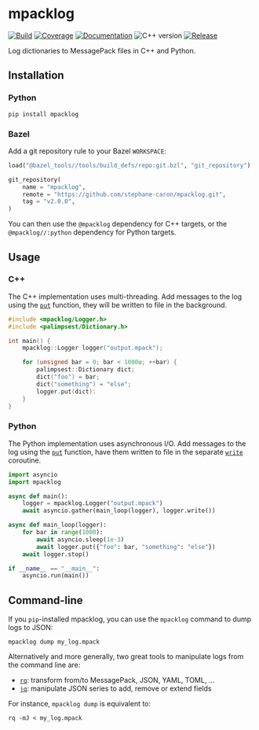 # mpacklog

[![Build](https://img.shields.io/github/actions/workflow/status/stephane-caron/mpacklog/bazel.yml?branch=main)](https://github.com/stephane-caron/mpacklog/actions)
[![Coverage](https://coveralls.io/repos/github/stephane-caron/mpacklog/badge.svg?branch=main)](https://coveralls.io/github/stephane-caron/mpacklog?branch=main)
[![Documentation](https://img.shields.io/badge/docs-online-brightgreen?logo=read-the-docs&style=flat)](https://scaron.info/doc/mpacklog/)
![C++ version](https://img.shields.io/badge/C++-17/20-blue.svg?style=flat)
[![Release](https://img.shields.io/github/v/release/stephane-caron/mpacklog.svg?sort=semver)](https://github.com/stephane-caron/mpacklog/releases)
<!-- ![Status](https://img.shields.io/pypi/status/mpacklog) -->

Log dictionaries to MessagePack files in C++ and Python.

## Installation

### Python

```console
pip install mpacklog
```

### Bazel

Add a git repository rule to your Bazel ``WORKSPACE``:

```python
load("@bazel_tools//tools/build_defs/repo:git.bzl", "git_repository")

git_repository(
    name = "mpacklog",
    remote = "https://github.com/stephane-caron/mpacklog.git",
    tag = "v2.0.0",
)
```

You can then use the ``@mpacklog`` dependency for C++ targets, or the
``@mpacklog//:python`` dependency for Python targets.

## Usage

### C++

The C++ implementation uses multi-threading. Add messages to the log using the [`put`](https://scaron.info/doc/mpacklog/classmpacklog_1_1Logger.html#af0c278a990b1275b306e89013bb1fac6) function, they will be written to file in the background.

```cpp
#include <mpacklog/Logger.h>
#include <palimpsest/Dictionary.h>

int main() {
    mpacklog::Logger logger("output.mpack");

    for (unsigned bar = 0; bar < 1000u; ++bar) {
        palimpsest::Dictionary dict;
        dict("foo") = bar;
        dict("something") = "else";
        logger.put(dict):
    }
}
```

### Python

The Python implementation uses asynchronous I/O. Add messages to the log using the [`put`](https://scaron.info/doc/mpacklog/classmpacklog_1_1mpacklog_1_1python_1_1logger_1_1Logger.html#aa0f928ac07280acd132627d8545a7e18) function, have them written to file in the separate [`write`](https://scaron.info/doc/mpacklog/classmpacklog_1_1mpacklog_1_1python_1_1logger_1_1Logger.html#acbea9c05c465423efc3f38a25ed699d2) coroutine.

```python
import asyncio
import mpacklog

async def main():
    logger = mpacklog.Logger("output.mpack")
    await asyncio.gather(main_loop(logger), logger.write())

async def main_loop(logger):
    for bar in range(1000):
        await asyncio.sleep(1e-3)
        await logger.put({"foo": bar, "something": "else"})
    await logger.stop()

if __name__ == "__main__":
    asyncio.run(main())
```

## Command-line

If you ``pip``-installed mpacklog, you can use the ``mpacklog`` command to dump logs to JSON:

```console
mpacklog dump my_log.mpack
```

Alternatively and more generally, two great tools to manipulate logs from the command line are:

* [`rq`](https://github.com/dflemstr/rq): transform from/to MessagePack, JSON, YAML, TOML, ...
* [`jq`](https://github.com/stedolan/jq): manipulate JSON series to add, remove or extend fields

For instance, ``mpacklog dump`` is equivalent to:

```console
rq -mJ < my_log.mpack
```
